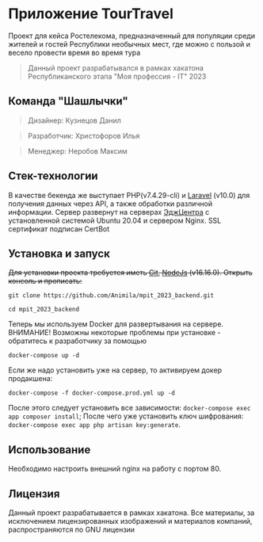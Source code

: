 # Приложение TourTravel

Проект для кейса Ростелекома, предназначенный для популяции среди жителей и гостей Республики необычных мест, где можно с пользой и весело провести время во время тура

> Данный проект разрабатывался в рамках хакатона Республиканского этапа "Моя профессия - IT" 2023  

## Команда "Шашлычки"

> Дизайнер: Кузнецов Данил

> Разработчик: Христофоров Илья

> Менеджер: Неробов Максим


## Стек-технологии

В качестве бекенда же выступает PHP(v7.4.29-cli) и [Laravel](https://laravel.com/) (v10.0) для получения данных через API, а также обработки различной информации.
Сервер развернут на серверах [ЭджЦентра](https://hosting.edgecenter.ru/billmgr) с установленной системой Ubuntu 20.04 и сервером Nginx. SSL сертификат подписан CertBot

## Установка и запуск

~~Для установки проекта требуется иметь [Git](https://git-scm.com), [NodeJs](https://nodejs.org/ru/) (v16.16.0). Открыть консоль и прописать:~~

`git clone https://github.com/Animila/mpit_2023_backend.git`

`cd mpit_2023_backend`

Теперь мы используем Docker для развертывания на сервере. ВНИМАНИЕ! Возможны некоторые проблемы при установке - обратитесь к разработчику за помощью

`docker-compose up -d`

Если же надо установить уже на сервер, то активируем докер продакшена:

`docker-compose -f docker-compose.prod.yml up -d`

После этого следует установить все зависимости:
`docker-compose exec app composer install`; После чего уже установить ключ шифрования: `docker-compose exec app php artisan key:generate`.

## Использование

Необходимо настроить внешний nginx на работу с портом 80.



## Лицензия

Данный проект разрабатывается в рамках хакатона. Все материалы, за исключением лицензированных изображений и материалов компаний, распространяются по GNU лицензии
